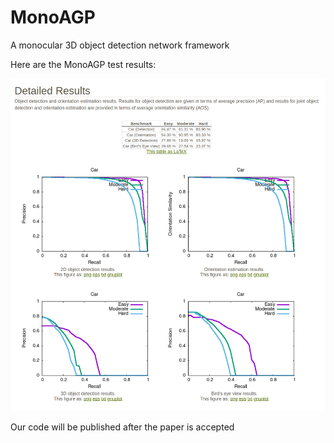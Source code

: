 # MonoAGP
A monocular 3D object detection network framework

Here are the MonoAGP test results:

![MonoAGP Test Results](./image/MonoAGP_test.png)

Our code will be published after the paper is accepted
